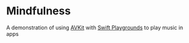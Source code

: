 # Mindfulness
A demonstration of using [AVKit](https://developer.apple.com/documentation/avkit) with [Swift Playgrounds](https://www.apple.com/au/swift/playgrounds/) to play music in apps